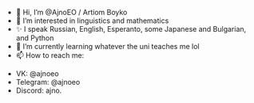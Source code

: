 - 👋 Hi, I’m @AjnoEO / Artiom Boyko
- 👀 I’m interested in linguistics and mathematics
- ✨ I speak Russian, English, Esperanto, some Japanese and Bulgarian, and Python
- 🌱 I’m currently learning whatever the uni teaches me lol
- 📫 How to reach me:
*   VK:       @ajnoeo
*   Telegram: @ajnoeo
*   Discord:  ajno.

<!---
AjnoEO/AjnoEO is a ✨ special ✨ repository because its `README.md` (this file) appears on your GitHub profile.
You can click the Preview link to take a look at your changes.
--->
